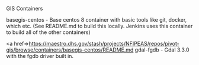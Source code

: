 GIS Containers

basegis-centos - Base centos 8 container with basic tools like git, docker, which etc.
(See README.md to build this locally. Jenkins uses this container to build all of the other containers)

<a href=>https://maestro.dhs.gov/stash/projects/NFIPEAS/repos/pivot-gis/browse/containers/basegis-centos/README.md</a>
gdal-fgdb - Gdal 3.3.0 with the fgdb driver built in.
